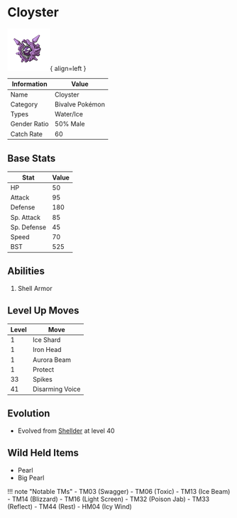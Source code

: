# Cloyster

![Cloyster](../images/pokemon/91.png){ align=left }

| Information | Value |
|------------|--------|
| Name | Cloyster |
| Category | Bivalve Pokémon |
| Types | Water/Ice |
| Gender Ratio | 50% Male |
| Catch Rate | 60 |

## Base Stats

| Stat | Value |
|------|-------|
| HP | 50 |
| Attack | 95 |
| Defense | 180 |
| Sp. Attack | 85 |
| Sp. Defense | 45 |
| Speed | 70 |
| BST | 525 |

## Abilities
1. Shell Armor

## Level Up Moves
| Level | Move |
|-------|------|
| 1 | Ice Shard |
| 1 | Iron Head |
| 1 | Aurora Beam |
| 1 | Protect |
| 33 | Spikes |
| 41 | Disarming Voice |

## Evolution
- Evolved from [Shellder](090-shellder.md) at level 40

## Wild Held Items
- Pearl
- Big Pearl

!!! note "Notable TMs"
    - TM03 (Swagger)
    - TM06 (Toxic)
    - TM13 (Ice Beam)
    - TM14 (Blizzard)
    - TM16 (Light Screen)
    - TM32 (Poison Jab)
    - TM33 (Reflect)
    - TM44 (Rest)
    - HM04 (Icy Wind)
